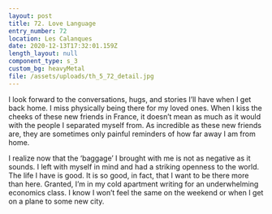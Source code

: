 ```yaml
---
layout: post
title: 72. Love Language
entry_number: 72
location: Les Calanques
date: 2020-12-13T17:32:01.159Z
length_layout: null
component_type: s_3
custom_bg: heavyMetal
file: /assets/uploads/th_5_72_detail.jpg
---
```

I look forward to the conversations, hugs, and stories I’ll have when I get back home. I miss physically being there for my loved ones. When I kiss the cheeks of these new friends in France, it doesn’t mean as much as it would with the people I separated myself from. As incredible as these new friends are, they are sometimes only painful reminders of how far away I am from home.
 
I realize now that the ‘baggage’ I brought with me is not as negative as it sounds. I left with myself in mind and had a striking openness to the world. The life I have is good. It is so good, in fact, that I want to be there more than here. Granted, I’m in my cold apartment writing for an underwhelming economics class. I know I won’t feel the same on the weekend or when I get on a plane to some new city. 
